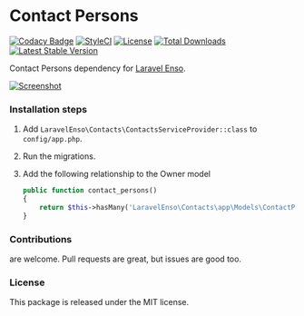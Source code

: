 <!--h-->
# Contact Persons

[![Codacy Badge](https://api.codacy.com/project/badge/Grade/7c859dad259f4455a21c7f22d2877917)](https://www.codacy.com/app/mihai-ocneanu/contact-persons?utm_source=github.com&utm_medium=referral&utm_content=laravel-enso/contact-persons&utm_campaign=badger)
[![StyleCI](https://styleci.io/repos/88868747/shield?branch=master)](https://styleci.io/repos/88868747)
[![License](https://poser.pugx.org/laravel-enso/contacts/license)](https://https://packagist.org/packages/laravel-enso/contacts)
[![Total Downloads](https://poser.pugx.org/laravel-enso/contacts/downloads)](https://packagist.org/packages/laravel-enso/contacts)
[![Latest Stable Version](https://poser.pugx.org/laravel-enso/contacts/version)](https://packagist.org/packages/laravel-enso/contacts)
<!--/h-->

Contact Persons dependency for [Laravel Enso](https://github.com/laravel-enso/Enso).

[![Screenshot](https://laravel-enso.github.io/contacts/screenshots/Selection_024_thumb.png)](https://laravel-enso.github.io/contacts/screenshots/Selection_024.png)

### Installation steps

1. Add `LaravelEnso\Contacts\ContactsServiceProvider::class` to `config/app.php`.

2. Run the migrations.

3. Add the following relationship to the Owner model

    ```php
    public function contact_persons()
    {
        return $this->hasMany('LaravelEnso\Contacts\app\Models\ContactPerson');
    }
    ```


<!--h-->
### Contributions

are welcome. Pull requests are great, but issues are good too.

### License

This package is released under the MIT license.
<!--/h-->
